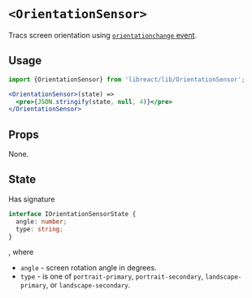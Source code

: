 # `<OrientationSensor>`

Tracs screen orientation using [`orientationchange` event](https://developer.mozilla.org/en-US/docs/Web/Events/orientationchange).

## Usage

```jsx
import {OrientationSensor} from 'libreact/lib/OrientationSensor';

<OrientationSensor>(state) =>
  <pre>{JSON.stringify(state, null, 4)}</pre>
</OrientationSensor>
```

## Props

None.

## State

Has signature

```ts
interface IOrientationSensorState {
  angle: number;
  type: string;
}
```

, where

  - `angle` - screen rotation angle in degrees.
  - `type` - is one of `portrait-primary`, `portrait-secondary`, `landscape-primary`, or `landscape-secondary`.

